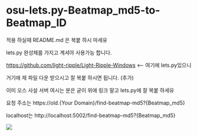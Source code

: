 # osu-lets.py-Beatmap_md5-to-Beatmap_ID

적용 하실때 README.md 은 복붙 하시 마세유

lets.py 완성체를 가지고 계셔야 사용가능 합니다.

https://github.com/light-ripple/Light-Ripple-Windows <-- 여기에 lets.py있으니

거기에 제 파일 다운 받으시고 잘 복붙 하시면 됩니다. (추가)

이미 오스 사설 서버 여시는 분은 굳이 위에 링크 말고 lets.py에 잘 복붙 하세유

요청 주소는 https://old.{Your Domain}/find-beatmap-md5?{Beatmap_md5}

localhost는 http://localhost:5002/find-beatmap-md5?{Beatmap_md5}

<img src="https://cdn.discordapp.com/attachments/904048388163641376/1051977563666382888/image.png">
